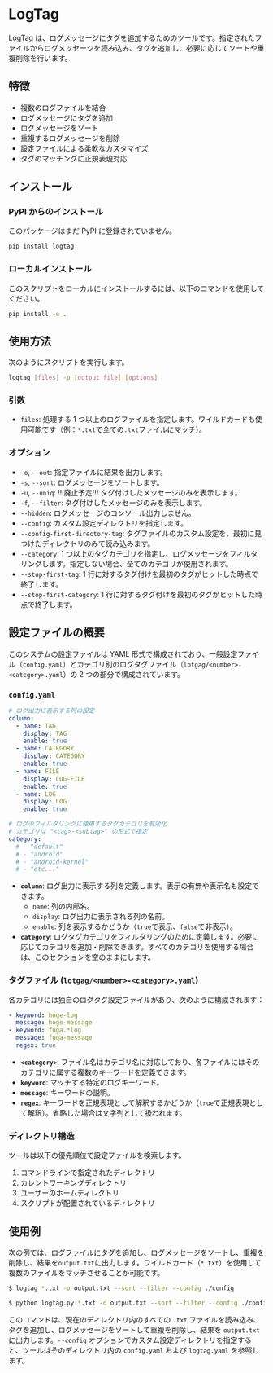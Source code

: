 # LogTag

LogTag は、ログメッセージにタグを追加するためのツールです。指定されたファイルからログメッセージを読み込み、タグを追加し、必要に応じてソートや重複削除を行います。

## 特徴

- 複数のログファイルを結合
- ログメッセージにタグを追加
- ログメッセージをソート
- 重複するログメッセージを削除
- 設定ファイルによる柔軟なカスタマイズ
- タグのマッチングに正規表現対応

## インストール

### PyPI からのインストール

このパッケージはまだ PyPI に登録されていません。

```sh
pip install logtag
```

### ローカルインストール

このスクリプトをローカルにインストールするには、以下のコマンドを使用してください。

```sh
pip install -e .
```

## 使用方法

次のようにスクリプトを実行します。

```sh
logtag [files] -o [output_file] [options]
```

### 引数

- `files`: 処理する 1 つ以上のログファイルを指定します。ワイルドカードも使用可能です（例：`*.txt`で全ての`.txt`ファイルにマッチ）。

### オプション

- `-o`, `--out`: 指定ファイルに結果を出力します。
- `-s`, `--sort`: ログメッセージをソートします。
- `-u`, `--uniq`: !!!廃止予定!!! タグ付けしたメッセージのみを表示します。
- `-f`, `--filter`: タグ付けしたメッセージのみを表示します。
- `--hidden`: ログメッセージのコンソール出力しません。
- `--config`: カスタム設定ディレクトリを指定します。
- `--config-first-directory-tag`: タグファイルのカスタム設定を、最初に見つけたディレクトリのみで読み込みます。
- `--category`: 1 つ以上のタグカテゴリを指定し、ログメッセージをフィルタリングします。指定しない場合、全てのカテゴリが使用されます。
- `--stop-first-tag`: 1 行に対するタグ付けを最初のタグがヒットした時点で終了します。
- `--stop-first-category`: 1 行に対するタグ付けを最初のタグがヒットした時点で終了します。

## 設定ファイルの概要

このシステムの設定ファイルは YAML 形式で構成されており、一般設定ファイル（`config.yaml`）とカテゴリ別のログタグファイル（`lotgag/<number>-<category>.yaml`）の 2 つの部分で構成されています。

### `config.yaml`

```yaml
# ログ出力に表示する列の設定
column:
  - name: TAG
    display: TAG
    enable: true
  - name: CATEGORY
    display: CATEGORY
    enable: true
  - name: FILE
    display: LOG-FILE
    enable: true
  - name: LOG
    display: LOG
    enable: true

# ログのフィルタリングに使用するタグカテゴリを有効化
# カテゴリは "<tag>-<subtag>" の形式で指定
category:
  # - "default"
  # - "android"
  # - "android-kernel"
  # - "etc..."
```

- **`column`**: ログ出力に表示する列を定義します。表示の有無や表示名も設定できます。
  - `name`: 列の内部名。
  - `display`: ログ出力に表示される列の名前。
  - `enable`: 列を表示するかどうか（`true`で表示、`false`で非表示）。
- **`category`**: ログタグカテゴリをフィルタリングのために定義します。必要に応じてカテゴリを追加・削除できます。すべてのカテゴリを使用する場合は、このセクションを空のままにします。

### タグファイル (`lotgag/<number>-<category>.yaml`)

各カテゴリには独自のログタグ設定ファイルがあり、次のように構成されます：

```yaml
- keyword: hoge-log
  message: hoge-message
- keyword: fuga.*log
  message: fuga-message
  regex: true
```

- **`<category>`**: ファイル名はカテゴリ名に対応しており、各ファイルにはそのカテゴリに属する複数のキーワードを定義できます。
- **`keyword`**: マッチする特定のログキーワード。
- **`message`**: キーワードの説明。
- **`regex`**: キーワードを正規表現として解釈するかどうか（`true`で正規表現として解釈）。省略した場合は文字列として扱われます。

### ディレクトリ構造

ツールは以下の優先順位で設定ファイルを検索します。

1. コマンドラインで指定されたディレクトリ
2. カレントワーキングディレクトリ
3. ユーザーのホームディレクトリ
4. スクリプトが配置されているディレクトリ

## 使用例

次の例では、ログファイルにタグを追加し、ログメッセージをソートし、重複を削除し、結果を`output.txt`に出力します。ワイルドカード（`*.txt`）を使用して複数のファイルをマッチさせることが可能です。

```sh
$ logtag *.txt -o output.txt --sort --filter --config ./config
```

```sh
$ python logtag.py *.txt -o output.txt --sort --filter --config ./config
```

このコマンドは、現在のディレクトリ内のすべての `.txt` ファイルを読み込み、タグを追加し、ログメッセージをソートして重複を削除し、結果を `output.txt` に出力します。`--config` オプションでカスタム設定ディレクトリを指定すると、ツールはそのディレクトリ内の `config.yaml` および `logtag.yaml` を参照します。
